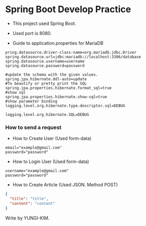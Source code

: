# Spring Boot Develop Practice

- This project used Spring Boot.
- Used port is 8080.

- Guide to application.properties for MariaDB
```properties
pring.datasource.driver-class-name=org.mariadb.jdbc.Driver
spring.datasource.url=jdbc:mariadb://localhost:3306/database
spring.datasource.username=username
spring.datasource.password=password

#update the schema with the given values.
spring.jpa.hibernate.ddl-auto=update
#To beautify or pretty print the SQL
spring.jpa.properties.hibernate.format_sql=true
#show sql
spring.jpa.properties.hibernate.show-sql=true
#show parameter binding
logging.level.org.hibernate.type.descriptor.sql=DEBUG

logging.level.org.hibernate.SQL=DEBUG
```

### How to send a request
- How to Create User (Used form-data)
```
email="example@gmail.com"
password="password"
```
- How to Login User (Used form-data)
```
username="example@gmail.com"
password="password"
```
- How to Create Article (Used JSON. Method POST)
```json
{
  "title": "title",
  "content": "content"
}
```


Write by YUNGI-KIM.